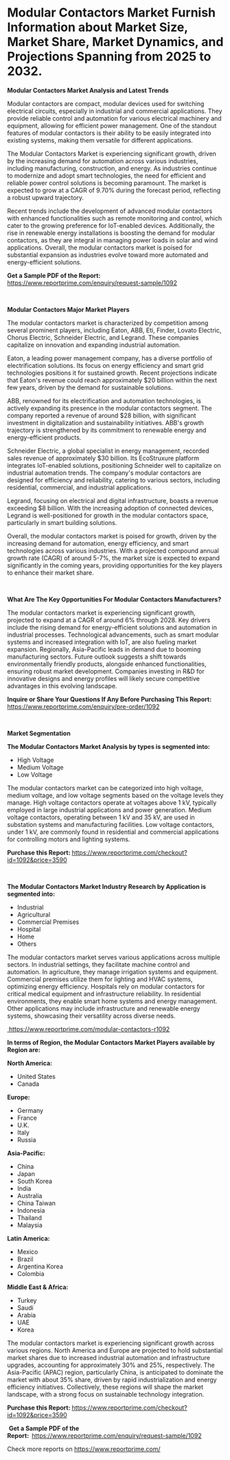<p><h1>Modular Contactors Market Furnish Information about Market Size, Market Share, Market Dynamics, and Projections Spanning from 2025 to 2032.</h1></p><p><strong>Modular Contactors Market Analysis and Latest Trends</strong></p>
<p><p>Modular contactors are compact, modular devices used for switching electrical circuits, especially in industrial and commercial applications. They provide reliable control and automation for various electrical machinery and equipment, allowing for efficient power management. One of the standout features of modular contactors is their ability to be easily integrated into existing systems, making them versatile for different applications.</p><p>The Modular Contactors Market is experiencing significant growth, driven by the increasing demand for automation across various industries, including manufacturing, construction, and energy. As industries continue to modernize and adopt smart technologies, the need for efficient and reliable power control solutions is becoming paramount. The market is expected to grow at a CAGR of 9.70% during the forecast period, reflecting a robust upward trajectory.</p><p>Recent trends include the development of advanced modular contactors with enhanced functionalities such as remote monitoring and control, which cater to the growing preference for IoT-enabled devices. Additionally, the rise in renewable energy installations is boosting the demand for modular contactors, as they are integral in managing power loads in solar and wind applications. Overall, the modular contactors market is poised for substantial expansion as industries evolve toward more automated and energy-efficient solutions.</p></p>
<p><strong>Get a Sample PDF of the Report:&nbsp;</strong> <a href="https://www.reportprime.com/enquiry/request-sample/1092?utm_campaign=2749&utm_medium=2&utm_source=Github&utm_content=ia&utm_term=18032025&utm_id=modular-contactors">https://www.reportprime.com/enquiry/request-sample/1092</a></p>
<p>&nbsp;</p>
<p><strong>Modular Contactors Major Market Players</strong></p>
<p><p>The modular contactors market is characterized by competition among several prominent players, including Eaton, ABB, Eti, Finder, Lovato Electric, Chorus Electric, Schneider Electric, and Legrand. These companies capitalize on innovation and expanding industrial automation.</p><p>Eaton, a leading power management company, has a diverse portfolio of electrification solutions. Its focus on energy efficiency and smart grid technologies positions it for sustained growth. Recent projections indicate that Eaton's revenue could reach approximately $20 billion within the next few years, driven by the demand for sustainable solutions.</p><p>ABB, renowned for its electrification and automation technologies, is actively expanding its presence in the modular contactors segment. The company reported a revenue of around $28 billion, with significant investment in digitalization and sustainability initiatives. ABB's growth trajectory is strengthened by its commitment to renewable energy and energy-efficient products.</p><p>Schneider Electric, a global specialist in energy management, recorded sales revenue of approximately $30 billion. Its EcoStruxure platform integrates IoT-enabled solutions, positioning Schneider well to capitalize on industrial automation trends. The company's modular contactors are designed for efficiency and reliability, catering to various sectors, including residential, commercial, and industrial applications.</p><p>Legrand, focusing on electrical and digital infrastructure, boasts a revenue exceeding $8 billion. With the increasing adoption of connected devices, Legrand is well-positioned for growth in the modular contactors space, particularly in smart building solutions. </p><p>Overall, the modular contactors market is poised for growth, driven by the increasing demand for automation, energy efficiency, and smart technologies across various industries. With a projected compound annual growth rate (CAGR) of around 5-7%, the market size is expected to expand significantly in the coming years, providing opportunities for the key players to enhance their market share.</p></p>
<p>&nbsp;</p>
<p><strong>What Are The Key Opportunities For Modular Contactors Manufacturers?</strong></p>
<p><p>The modular contactors market is experiencing significant growth, projected to expand at a CAGR of around 6% through 2028. Key drivers include the rising demand for energy-efficient solutions and automation in industrial processes. Technological advancements, such as smart modular systems and increased integration with IoT, are also fueling market expansion. Regionally, Asia-Pacific leads in demand due to booming manufacturing sectors. Future outlook suggests a shift towards environmentally friendly products, alongside enhanced functionalities, ensuring robust market development. Companies investing in R&D for innovative designs and energy profiles will likely secure competitive advantages in this evolving landscape.</p></p>
<p><strong>Inquire or Share Your Questions If Any Before Purchasing This Report:</strong> <a href="https://www.reportprime.com/enquiry/pre-order/1092?utm_campaign=2749&utm_medium=2&utm_source=Github&utm_content=ia&utm_term=18032025&utm_id=modular-contactors">https://www.reportprime.com/enquiry/pre-order/1092</a></p>
<p>&nbsp;</p>
<p><strong>Market Segmentation</strong></p>
<p><strong>The Modular Contactors Market Analysis by types is segmented into:</strong></p>
<p><ul><li>High Voltage</li><li>Medium Voltage</li><li>Low Voltage</li></ul></p>
<p><p>The modular contactors market can be categorized into high voltage, medium voltage, and low voltage segments based on the voltage levels they manage. High voltage contactors operate at voltages above 1 kV, typically employed in large industrial applications and power generation. Medium voltage contactors, operating between 1 kV and 35 kV, are used in substation systems and manufacturing facilities. Low voltage contactors, under 1 kV, are commonly found in residential and commercial applications for controlling motors and lighting systems.</p></p>
<p><strong>Purchase this Report:&nbsp;</strong><a href="https://www.reportprime.com/checkout?id=1092&price=3590&utm_campaign=2749&utm_medium=2&utm_source=Github&utm_content=ia&utm_term=18032025&utm_id=modular-contactors">https://www.reportprime.com/checkout?id=1092&price=3590</a></p>
<p>&nbsp;</p>
<p><strong>The Modular Contactors Market Industry Research by Application is segmented into:</strong></p>
<p><ul><li>Industrial</li><li>Agricultural</li><li>Commercial Premises</li><li>Hospital</li><li>Home</li><li>Others</li></ul></p>
<p><p>The modular contactors market serves various applications across multiple sectors. In industrial settings, they facilitate machine control and automation. In agriculture, they manage irrigation systems and equipment. Commercial premises utilize them for lighting and HVAC systems, optimizing energy efficiency. Hospitals rely on modular contactors for critical medical equipment and infrastructure reliability. In residential environments, they enable smart home systems and energy management. Other applications may include infrastructure and renewable energy systems, showcasing their versatility across diverse needs.</p></p>
<p><a href="https://www.reportprime.com/modular-contactors-r1092?utm_campaign=2749&utm_medium=2&utm_source=Github&utm_content=ia&utm_term=18032025&utm_id=modular-contactors">&nbsp;https://www.reportprime.com/modular-contactors-r1092</a></p>
<p><strong>In terms of Region, the Modular Contactors Market Players available by Region are:</strong></p>
<p>
    <p> <strong> North America: </strong>
        <ul>
            <li>United States</li>
            <li>Canada</li>
        </ul>
        </p> 
    <p> <strong> Europe: </strong>
        <ul>
            <li>Germany</li>
            <li>France</li>
            <li>U.K.</li>
            <li>Italy</li>
            <li>Russia</li>
        </ul>
        </p> 
    <p> <strong> Asia-Pacific: </strong>
        <ul>
            <li>China</li>
            <li>Japan</li>
            <li>South Korea</li>
            <li>India</li>
            <li>Australia</li>
            <li>China Taiwan</li>
            <li>Indonesia</li>
            <li>Thailand</li>
            <li>Malaysia</li>
        </ul>
        </p> 
    <p> <strong> Latin America: </strong>
        <ul>
            <li>Mexico</li>
            <li>Brazil</li>
            <li>Argentina Korea</li>
            <li>Colombia</li>
        </ul>
        </p> 
    <p> <strong> Middle East & Africa: </strong>
        <ul>
            <li>Turkey</li>
            <li>Saudi</li>
            <li>Arabia</li>
            <li>UAE</li>
            <li>Korea</li>
        </ul>
    </p>
    </p>
<p><p>The modular contactors market is experiencing significant growth across various regions. North America and Europe are projected to hold substantial market shares due to increased industrial automation and infrastructure upgrades, accounting for approximately 30% and 25%, respectively. The Asia-Pacific (APAC) region, particularly China, is anticipated to dominate the market with about 35% share, driven by rapid industrialization and energy efficiency initiatives. Collectively, these regions will shape the market landscape, with a strong focus on sustainable technology integration.</p></p>
<p><strong>Purchase this Report: </strong><a href="https://www.reportprime.com/checkout?id=1092&price=3590&utm_campaign=2749&utm_medium=2&utm_source=Github&utm_content=ia&utm_term=18032025&utm_id=modular-contactors">https://www.reportprime.com/checkout?id=1092&price=3590</a></p>
<p>&nbsp;<strong>Get a Sample PDF of the Report:&nbsp;&nbsp;</strong><a href="https://www.reportprime.com/enquiry/request-sample/1092?utm_campaign=2749&utm_medium=2&utm_source=Github&utm_content=ia&utm_term=18032025&utm_id=modular-contactors">https://www.reportprime.com/enquiry/request-sample/1092</a></p>
<p><strong></strong></p>
<p>Check more reports on <a href="https://www.reportprime.com/?utm_campaign=2749&utm_medium=2&utm_source=Github&utm_content=ia&utm_term=18032025&utm_id=modular-contactors">https://www.reportprime.com/</a></p>